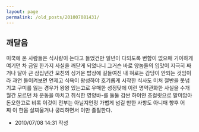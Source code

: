 ```yaml
---
layout: page
permalink: /old_posts/201007081431/
---
```


## 깨달음


미쿡에 온 사람들은 식사량이 는다고 들었건만 일년이 다되도록 변함이 없으매 기이하게 여기던 차 금일 한가지 사실을 깨닫게 되었나니 그거슨 바로 양놈들의 입맛이 지극히 짜거나 달아 근 삼십년간 모친의 싱거운 밥상에 길들여진 내 혀로는 감당이 안되는 것임이라 과연 돌이켜보면 언제고 식욕이 왕성하야 호기롭게 시작한 식사도 미처 절반을 못넘기고 구미를 잃는 경우가 왕왕 있는고로 우매한 성정탓에 이런 명약관화한 사실을 수개월간 모르던 차 운동을 마치고 취식한 영양바-를 둘둘 감싼 하이얀 초컬릿으로 말미암아 돈오한고로 비록 이것이 전부는 아닐지언정 가볍게 넘길 만한 사항도 아니매 향후 어찌 이 한몸 살찌울거나 궁리하면서 이만 졸필한다.




- 2010/07/08 14:31 작성